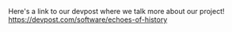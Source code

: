 Here's a link to our devpost where we talk more about our project!
https://devpost.com/software/echoes-of-history
